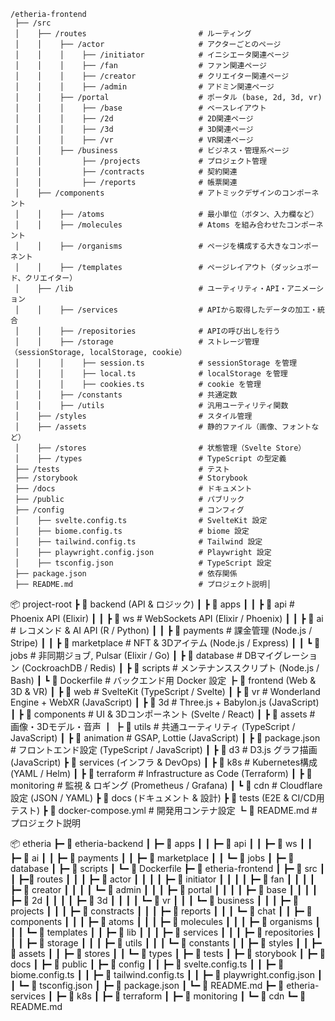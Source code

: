 ```
/etheria-frontend
 ├── /src
 │    ├── /routes                         # ルーティング
 │    │    ├── /actor                     # アクターごとのページ
 │    │    │    ├── /initiator            # イニシエータ関連ページ
 │    │    │    ├── /fan                  # ファン関連ページ
 │    │    │    ├── /creator              # クリエイター関連ページ
 │    │    │    ├── /admin                # アドミン関連ページ
 │    │    ├── /portal                    # ポータル (base, 2d, 3d, vr)
 │    │    │    ├── /base                 # ベースレイアウト
 │    │    │    ├── /2d                   # 2D関連ページ
 │    │    │    ├── /3d                   # 3D関連ページ
 │    │    │    ├── /vr                   # VR関連ページ
 │    │    ├── /business                  # ビジネス・管理系ページ
 │    │         ├── /projects             # プロジェクト管理
 │    │         ├── /contracts            # 契約関連
 │    │         ├── /reports              # 帳票関連
 │    ├── /components                     # アトミックデザインのコンポーネント
 │    │    ├── /atoms                     # 最小単位（ボタン、入力欄など）
 │    │    ├── /molecules                 # Atoms を組み合わせたコンポーネント
 │    │    ├── /organisms                 # ページを構成する大きなコンポーネント
 │    │    ├── /templates                 # ページレイアウト（ダッシュボード、クリエイター）
 │    ├── /lib                            # ユーティリティ・API・アニメーション
 │    │    ├── /services                  # APIから取得したデータの加工・統合
 │    │    ├── /repositories              # APIの呼び出しを行う
 │    │    ├── /storage                   # ストレージ管理（sessionStorage, localStorage, cookie）
 │    │    │    ├── session.ts            # sessionStorage を管理
 │    │    │    ├── local.ts              # localStorage を管理
 │    │    │    ├── cookies.ts            # cookie を管理
 │    │    ├── /constants                 # 共通定数
 │    │    ├── /utils                     # 汎用ユーティリティ関数
 │    ├── /styles                         # スタイル管理
 │    ├── /assets                         # 静的ファイル（画像、フォントなど）
 │    ├── /stores                         # 状態管理（Svelte Store）
 │    ├── /types                          # TypeScript の型定義
 ├── /tests                               # テスト
 ├── /storybook                           # Storybook
 ├── /docs                                # ドキュメント
 ├── /public                              # パブリック
 ├── /config                              # コンフィグ
 │    ├── svelte.config.ts                # SvelteKit 設定
 │    ├── biome.config.ts                 # biome 設定
 │    ├── tailwind.config.ts              # Tailwind 設定
 │    ├── playwright.config.json          # Playwright 設定
 │    ├── tsconfig.json                   # TypeScript 設定
 ├── package.json                         # 依存関係
 ├── README.md                            # プロジェクト説明│

```

📦 project-root
┣ 📂 backend (API & ロジック)
┃  ┣ 📂 apps
┃  ┃  ┣ 📂 api             # Phoenix API (Elixir)
┃  ┃  ┣ 📂 ws              # WebSockets API (Elixir / Phoenix)
┃  ┃  ┣ 📂 ai              # レコメンド & AI API (R / Python)
┃  ┃  ┣ 📂 payments        # 課金管理 (Node.js / Stripe)
┃  ┃  ┣ 📂 marketplace     # NFT & 3Dアイテム (Node.js / Express)
┃  ┃  ┗ 📂 jobs            # 非同期ジョブ, Pulsar (Elixir / Go)
┃  ┣ 📂 database           # DBマイグレーション (CockroachDB / Redis)
┃  ┣ 📂 scripts            # メンテナンススクリプト (Node.js / Bash)
┃  ┗ 📜 Dockerfile         # バックエンド用 Docker 設定
┣ 📂 frontend (Web & 3D & VR)
┃  ┣ 📂 web                # SvelteKit (TypeScript / Svelte)
┃  ┣ 📂 vr                 # Wonderland Engine + WebXR (JavaScript)
┃  ┣ 📂 3d                 # Three.js + Babylon.js (JavaScript)
┃  ┣ 📂 components         # UI & 3Dコンポーネント (Svelte / React)
┃  ┣ 📂 assets             # 画像・3Dモデル・音声
┃  ┣ 📂 utils              # 共通ユーティリティ (TypeScript / JavaScript)
┃  ┣ 📂 animation          # GSAP, Lottie (JavaScript)
┃  ┣ 📜 package.json       # フロントエンド設定 (TypeScript / JavaScript)
┃  ┣ 📂 d3                 # D3.js グラフ描画 (JavaScript)
┣ 📂 services (インフラ & DevOps)
┃  ┣ 📂 k8s                # Kubernetes構成 (YAML / Helm)
┃  ┣ 📂 terraform          # Infrastructure as Code (Terraform)
┃  ┣ 📂 monitoring         # 監視 & ロギング (Prometheus / Grafana)
┃  ┗ 📂 cdn                # Cloudflare設定 (JSON / YAML)
┣ 📂 docs (ドキュメント & 設計)
┣ 📂 tests (E2E & CI/CD用テスト)
┣ 📜 docker-compose.yml    # 開発用コンテナ設定
┗ 📜 README.md            # プロジェクト説明

📦 etheria
 ┣━ 📂 etheria-backend
 ┃  ┣━ 📂 apps
 ┃  ┃  ┣━ 📂 api
 ┃  ┃  ┣━ 📂 ws
 ┃  ┃  ┣━ 📂 ai
 ┃  ┃  ┣━ 📂 payments
 ┃  ┃  ┣━ 📂 marketplace
 ┃  ┃  ┗━ 📂 jobs
 ┃  ┣━ 📂 database
 ┃  ┣━ 📂 scripts
 ┃  ┗━ 📜 Dockerfile
 ┣━ 📂 etheria-frontend
 ┃  ┣━ 📂 src
 ┃  ┃  ┣━📂 routes
 ┃  ┃  ┃  ┣━ 📂 actor
 ┃  ┃  ┃  ┃  ┣━ 📂 initiator
 ┃  ┃  ┃  ┃  ┣━ 📂 fan
 ┃  ┃  ┃  ┃  ┣━ 📂 creator
 ┃  ┃  ┃  ┃  ┗━ 📂 admin
 ┃  ┃  ┃  ┣━ 📂 portal
 ┃  ┃  ┃  ┃  ┣━ 📂 base
 ┃  ┃  ┃  ┃  ┣━ 📂 2d
 ┃  ┃  ┃  ┃  ┣━ 📂 3d
 ┃  ┃  ┃  ┃  ┗━ 📂 vr
 ┃  ┃  ┃  ┗━ 📂 business
 ┃  ┃  ┃     ┣━ 📂 projects
 ┃  ┃  ┃     ┣━ 📂 constracts
 ┃  ┃  ┃     ┣━ 📂 reports
 ┃  ┃  ┃     ┗━ 📂 chat
 ┃  ┃  ┣━ 📂 components
 ┃  ┃  ┃  ┣━ 📂 atoms
 ┃  ┃  ┃  ┣━ 📂 molecules
 ┃  ┃  ┃  ┣━ 📂 organisms
 ┃  ┃  ┃  ┗━ 📂 templates
 ┃  ┃  ┣━ 📂 lib
 ┃  ┃  ┃  ┣━ 📂 services
 ┃  ┃  ┃  ┣━ 📂 repositories
 ┃  ┃  ┃  ┣━ 📂 storage
 ┃  ┃  ┃  ┣━ 📂 utils
 ┃  ┃  ┃  ┗━ 📂 constants
 ┃  ┃  ┣━ 📂 styles
 ┃  ┃  ┣━ 📂 assets
 ┃  ┃  ┣━ 📂 stores
 ┃  ┃  ┗━ 📂 types
 ┃  ┣━ 📂 tests
 ┃  ┣━ 📂 storybook
 ┃  ┣━ 📂 docs
 ┃  ┣━ 📂 public
 ┃  ┣━ 📂 config
 ┃  ┃  ┣━ 📜 svelte.config.ts
 ┃  ┃  ┣━ 📜 biome.config.ts
 ┃  ┃  ┣━ 📜 tailwind.config.ts
 ┃  ┃  ┣━ 📜 playwright.config.json
 ┃  ┃  ┗━ 📜 tsconfig.json
 ┃  ┣━ 📜 package.json
 ┃  ┗━ 📜 README.md
 ┣━ 📂 etheria-services
 ┃  ┣━ 📂 k8s
 ┃  ┣━ 📂 terraform
 ┃  ┣━ 📂 monitoring
 ┃  ┗━ 📂 cdn
 ┗━ 📜 README.md